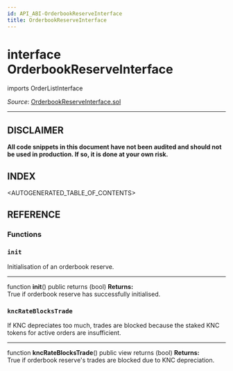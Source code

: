 ```yaml
---
id: API_ABI-OrderbookReserveInterface
title: OrderbookReserveInterface
---
```

# interface OrderbookReserveInterface
imports OrderListInterface

*Source*: [OrderbookReserveInterface.sol](https://github.com/KyberNetwork/smart-contracts/blob/auditv3/contracts/permissionless/OrderbookReserveInterface.sol)
___
## DISCLAIMER
**All code snippets in this document have not been audited and should not be used in production. If so, it is done at your own risk.**

## INDEX

<AUTOGENERATED_TABLE_OF_CONTENTS>

## REFERENCE

### Functions

### `init`
Initialisation of an orderbook reserve.
___
function __init__() public returns (bool)
**Returns:**\
True if orderbook reserve has successfully initialised.
<br />

### `kncRateBlocksTrade`
If KNC depreciates too much, trades are blocked because the staked KNC tokens for active orders are insufficient.
___
function __kncRateBlocksTrade__() public view returns (bool)
**Returns:**\
True if orderbook reserve's trades are blocked due to KNC depreciation.
<br />
